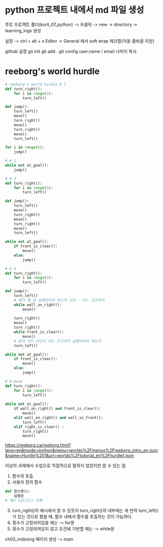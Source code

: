 # python 프로젝트 내에서 md 파일 생성

루트 프로젝트 폴더(korit_07_python) -> 우클릭 -> new -> directory -> learning_logs 생성

설정 -> ctrl + alt + s
Editor -> General 에서 soft wrap 체크함(자동 줄바꿈 지원)

github 설정
git init
git add .
git config user.name / email
나머지 복사

# reeborg's world hurdle
```python
# reeborg's world hurdle # 1
def turn_right():
    for i in range(3):
        turn_left()

def jump():
    turn_left()
    move()
    turn_right()
    move()
    turn_right()
    move()
    turn_left()

for i in range(6):
    jump()

# # 2
while not at_goal():
    jump()

# # 3
def turn_right():
    for i in range(3):
        turn_left()

def jump():
    turn_left()
    move()
    turn_right()
    move()
    turn_right()
    move()
    turn_left()

while not at_goal():
    if front_is_clear():
        move()
    else:
        jump()

# # 4
def turn_right():
    for i in range(3):
        turn_left()

def jump():
    turn_left()
    # 얘가 몇 번 실행되어야 하는지 고민 - 어느 조건까지 
    while wall_on_right():
        move()
        
    turn_right()    
    move()
    turn_right()
    while front_is_clear():
        move()
    # 밑의 코드 라인이 어느 조건까지 실행되어야 하는지
    turn_left()

while not at_goal():
    if front_is_clear():
        move()
    else:
        jump()

# # maze
def turn_right():
    for i in range(3):
        turn_left()
        
while not at_goal():
    if wall_on_right() and front_is_clear():
        move()
    elif wall_on_right() and wall_in_front():
        turn_left()
    elif right_is_clear() :
        turn_right()
        move()
```
https://reeborg.ca/reeborg.html?lang=en&mode=python&menu=worlds%2Fmenus%2Freeborg_intro_en.json&name=Hurdle%201&url=worlds%2Ftutorial_en%2Fhurdle1.json

이상의 과제에서 수업으로 직접적으로 말하지 않았지만 알 수 있는 점
1. 함수의 호출
2. 사용자 정의 함수
```python
def 함수명():
    실행문
# 얘는 call1() 유형
```
3. turn_right()의 예시에서 알 수 있듯이
    turn_right()의 내부에는 세 번의 turn_left()가 있는 것으로 봤을 때, 함수 내에서 함수를 호출하는 것이 가능하다.
4. 횟수가 고정되어있을 때는 -> for문
5. 횟수가 고정되어있지 않고 조건에 기반할 때는 -> while문

ch03_indexing 패키지 생성 -> main